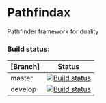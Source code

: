 # Pathfindax
Pathfinder framework for duality

### Build status: 
| [Branch]  | Status |
|-------------|--------|
| master      | [![Build status](https://ci.appveyor.com/api/projects/status/0h8kc3pk5s0p1jir?svg=true)](https://ci.appveyor.com/project/Barsonax/pathfindax/branch/master) |
| develop      | [![Build status](https://ci.appveyor.com/api/projects/status/0h8kc3pk5s0p1jir?svg=true)](https://ci.appveyor.com/project/Barsonax/pathfindax/branch/develop) |
